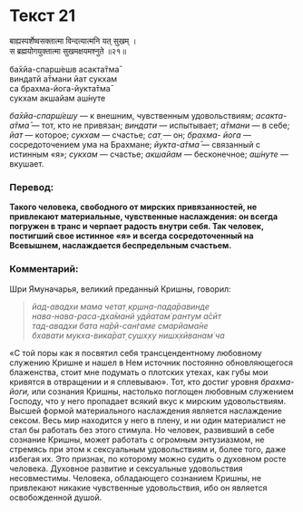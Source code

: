 # Текст 21

बाह्यस्पर्शेष्वसक्तात्मा विन्दत्यात्मनि यत् सुखम् ।  
स ब्रह्मयोगयुक्तात्मा सुखमक्षयमश्नुते ॥२१॥

ба̄хйа-спарш́ешв асакта̄тма̄  
виндатй а̄тмани йат сукхам  
са брахма-йога-йукта̄тма̄  
сукхам акшайам аш́нуте

_ба̄хйа-спарш́ешу_ — к внешним, чувственным удовольствиям; _асакта-а̄тма̄_ — тот, кто не привязан; _виндати_ — испытывает; _а̄тмани_ — в себе; _йат_ — которое; _сукхам_ — счастье; _сат̣_ — он; _брахма- йога_ — сосредоточением ума на Брахмане; _йукта-а̄тма̄_ — связанный с истинным «я»; _сукхам_ — счастье; _акшайам_ — бесконечное; _аш́нуте_ — вкушает.

### Перевод:

**Такого человека, свободного от мирских привязанностей, не привлекают материальные, чувственные наслаждения: он всегда погружен в транс и черпает радость внутри себя. Так человек, постигший свое истинное «я» и всегда сосредоточенный на Всевышнем, наслаждается беспредельным счастьем.**

### Комментарий:

Шри Ямуначарья, великий преданный Кришны, говорил:

> _йад-авадхи мама четат̣ кр̣шн̣а-пада̄равинде  
> нава-нава-раса-дха̄манй удйатам̇ рантум а̄сӣт  
> тад-авадхи бата на̄рӣ-сан̇гаме смарйама̄не  
> бхавати мукха-вика̄рат̣ сушх̣ху нишх̣хӣванам̇ ча_

«С той поры как я посвятил себя трансцендентному любовному служению Кришне и нашел в Нем источник постоянно обновляющегося блаженства, стоит мне подумать о плотских утехах, как губы мои кривятся в отвращении и я сплевываю». Тот, кто достиг уровня _брахма-йоги,_ или сознания Кришны, настолько поглощен любовным служением Господу, что у него пропадает всякий вкус к мирским удовольствиям. Высшей формой материального наслаждения является наслаждение сексом. Весь мир находится у него в плену, и ни один материалист не стал бы работать без этого стимула. Но человек, развивший в себе сознание Кришны, может работать с огромным энтузиазмом, не стремясь при этом к сексуальным удовольствиям и, более того, даже избегая их. Это признак, по которому можно судить о духовном росте человека. Духовное развитие и сексуальные удовольствия несовместимы. Человека, обладающего сознанием Кришны, не привлекают никакие чувственные удовольствия, ибо он является освобожденной душой.